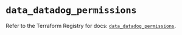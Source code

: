# `data_datadog_permissions`

Refer to the Terraform Registry for docs: [`data_datadog_permissions`](https://registry.terraform.io/providers/datadog/datadog/3.74.0/docs/data-sources/permissions).
